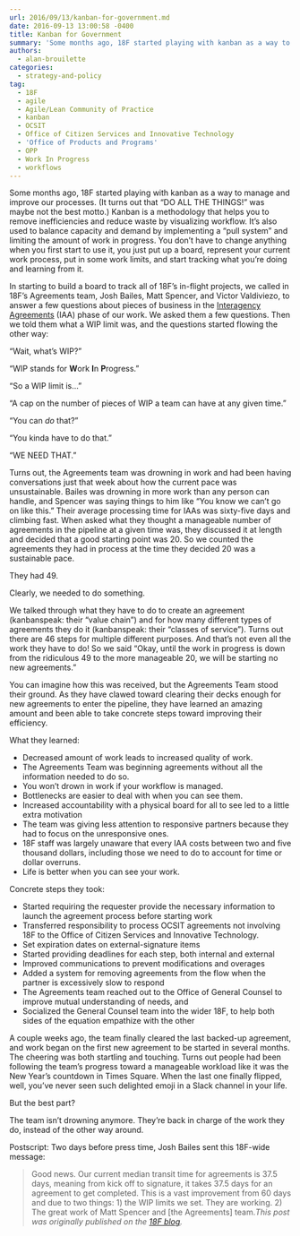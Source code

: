 ```yaml
---
url: 2016/09/13/kanban-for-government.md
date: 2016-09-13 13:00:58 -0400
title: Kanban for Government
summary: 'Some months ago, 18F started playing with kanban as a way to manage and improve our processes. (It turns out that &ldquo;DO ALL THE THINGS!&rdquo; was maybe not the best motto.) Kanban is a methodology that helps you to remove inefficiencies and reduce waste by visualizing workflow. It&rsquo;s also used to balance capacity and demand'
authors:
  - alan-brouilette
categories:
  - strategy-and-policy
tag:
  - 18F
  - agile
  - Agile/Lean Community of Practice
  - kanban
  - OCSIT
  - Office of Citizen Services and Innovative Technology
  - 'Office of Products and Programs'
  - OPP
  - Work In Progress
  - workflows
---
```


Some months ago, 18F started playing with kanban as a way to manage and improve our processes. (It turns out that “DO ALL THE THINGS!” was maybe not the best motto.) Kanban is a methodology that helps you to remove inefficiencies and reduce waste by visualizing workflow. It’s also used to balance capacity and demand by implementing a “pull system” and limiting the amount of work in progress. You don’t have to change anything when you first start to use it, you just put up a board, represent your current work process, put in some work limits, and start tracking what you’re doing and learning from it.

In starting to build a board to track all of 18F’s in-flight projects, we called in 18F’s Agreements team, Josh Bailes, Matt Spencer, and Victor Valdiviezo, to answer a few questions about pieces of business in the [Interagency Agreements](https://pages.18f.gov/iaa-forms/primer.html) (IAA) phase of our work. We asked them a few questions. Then we told them what a WIP limit was, and the questions started flowing the other way:

“Wait, what’s WIP?”

“WIP stands for **W**ork **I**n **P**rogress.”

“So a WIP limit is…”

“A cap on the number of pieces of WIP a team can have at any given time.”

“You can _do_ that?”

“You kinda have to do that.”

“WE NEED THAT.”

Turns out, the Agreements team was drowning in work and had been having conversations just that week about how the current pace was unsustainable. Bailes was drowning in more work than any person can handle, and Spencer was saying things to him like “You know we can’t go on like this.” Their average processing time for IAAs was sixty-five days and climbing fast. When asked what they thought a manageable number of agreements in the pipeline at a given time was, they discussed it at length and decided that a good starting point was 20. So we counted the agreements they had in process at the time they decided 20 was a sustainable pace.

They had 49.

Clearly, we needed to do something.

We talked through what they have to do to create an agreement (kanbanspeak: their “value chain”) and for how many different types of agreements they do it (kanbanspeak: their “classes of service”). Turns out there are 46 steps for multiple different purposes. And that’s not even all the work they have to do! So we said “Okay, until the work in progress is down from the ridiculous 49 to the more manageable 20, we will be starting no new agreements.”

You can imagine how this was received, but the Agreements Team stood their ground. As they have clawed toward clearing their decks enough for new agreements to enter the pipeline, they have learned an amazing amount and been able to take concrete steps toward improving their efficiency.

What they learned:

  * Decreased amount of work leads to increased quality of work.
  * The Agreements Team was beginning agreements without all the information needed to do so.
  * You won’t drown in work if your workflow is managed.
  * Bottlenecks are easier to deal with when you can see them.
  * Increased accountability with a physical board for all to see led to a little extra motivation
  * The team was giving less attention to responsive partners because they had to focus on the unresponsive ones.
  * 18F staff was largely unaware that every IAA costs between two and five thousand dollars, including those we need to do to account for time or dollar overruns.
  * Life is better when you can see your work.

Concrete steps they took:

  * Started requiring the requester provide the necessary information to launch the agreement process before starting work
  * Transferred responsibility to process OCSIT agreements not involving 18F to the Office of Citizen Services and Innovative Technology.
  * Set expiration dates on external-signature items
  * Started providing deadlines for each step, both internal and external
  * Improved communications to prevent modifications and overages
  * Added a system for removing agreements from the flow when the partner is excessively slow to respond
  * The Agreements team reached out to the Office of General Counsel to improve mutual understanding of needs, and
  * Socialized the General Counsel team into the wider 18F, to help both sides of the equation empathize with the other

A couple weeks ago, the team finally cleared the last backed-up agreement, and work began on the first new agreement to be started in several months. The cheering was both startling and touching. Turns out people had been following the team’s progress toward a manageable workload like it was the New Year’s countdown in Times Square. When the last one finally flipped, well, you’ve never seen such delighted emoji in a Slack channel in your life.

But the best part?

The team isn’t drowning anymore. They’re back in charge of the work they do, instead of the other way around.

Postscript: Two days before press time, Josh Bailes sent this 18F-wide message:

> Good news. Our current median transit time for agreements is 37.5 days, meaning from kick off to signature, it takes 37.5 days for an agreement to get completed. This is a vast improvement from 60 days and due to two things: 1) the WIP limits we set. They are working. 2) The great work of Matt Spencer and [the Agreements] team._This post was originally published on the [18F blog](https://18f.gsa.gov/blog/)._